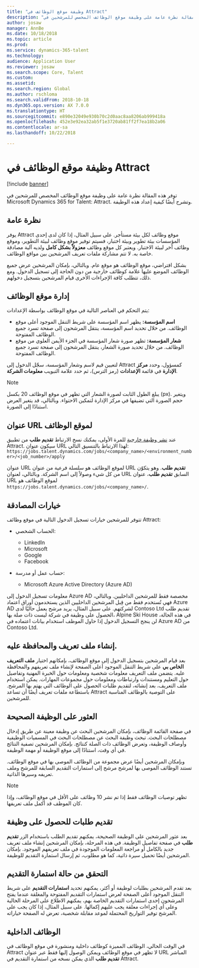 ```yaml
---
title: "وظيفة موقع الوظائف في Attract"
description: "توفر هذه المقالة نظرة عامة على وظيفة موقع الوظائف المخصص للمرشحين في Microsoft Dynamics 365 for Talent - Attract. وتشرح أيضًا كيفية إعداد هذه الوظيفة."
author: josaw
manager: AnnBe
ms.date: 10/18/2018
ms.topic: article
ms.prod: 
ms.service: dynamics-365-talent
ms.technology: 
audience: Application User
ms.reviewer: josaw
ms.search.scope: Core, Talent
ms.custom: 
ms.assetid: 
ms.search.region: Global
ms.author: rschloma
ms.search.validFrom: 2018-10-18
ms.dyn365.ops.version: AX 7.0.0
ms.translationtype: HT
ms.sourcegitcommit: e890e32049e930b70c2d0aac8aa8206ab999418a
ms.openlocfilehash: 452e3e92ea32ab5f1e3720ab81ff2f7ea18b2a06
ms.contentlocale: ar-sa
ms.lasthandoff: 10/22/2018

---
```

# <a name="career-site-functionality-in-attract"></a>وظيفة موقع الوظائف في Attract

[!include [banner](includes/banner.md)]

توفر هذه المقالة نظرة عامة على وظيفة موقع الوظائف المخصص للمرشحين في Microsoft Dynamics 365 for Talent: Attract. وتشرح أيضًا كيفية إعداد هذه الوظيفة.

## <a name="overview"></a>نظرة عامة

يوفر Attract موقع وظائف لكل بيئة مستأجر. على سبيل المثال، إذا كان لدى إحدى المؤسسات بيئة تطوير وبيئة اختبار، فسيتم توفير موقع وظائف لبيئة التطوير، وموقع وظائف آخر لبيئة الاختبار. ويعتبر كل موقع وظائف **معزولاً بشكل كامل** ولديه آلية مصادقة خاصة به. لا تتم مشاركة ملفات تعريف المرشحين بين مواقع الوظائف.

بشكل افتراضي، موقع الوظائف هو موقع عام. وبالتالي، بإمكان المرشحين عرض جميع الوظائف الموضع عليها علامة كوظائف خارجية من دون الحاجة إلى تسجيل الدخول. ومع ذلك، تتطلب كافة الإجراءات الأخرى قيام المرشحين بتسجيل دخولهم.

## <a name="career-site-management"></a>إدارة موقع الوظائف

يتم التحكم في العناصر التالية في موقع الوظائف بواسطة الإعدادات:

- **اسم المؤسسة:** يظهر اسم المؤسسة على شريط التنقل الموجود أعلى موقع الوظائف. من خلال تحديد اسم المؤسسة، ينتقل المرشحون إلى صفحة تسرد جميع الوظائف المفتوحة.
- **شعار المؤسسة:** تظهر صورة شعار المؤسسة في الجزء الأيمن العلوي من موقع الوظائف. من خلال تحديد صورة الشعار، ينتقل المرشحون إلى صفحة تسرد جميع الوظائف المفتوحة.

لتعيين قيم لاسم وشعار المؤسسة، سجّل الدخول إلى Attract كمسؤول، وحدد **مركز الإدارة** في قائمة **الإعدادات** (رمز الترس)، ثم حدد علامة التبويب **معلومات الشركة**.

> [!NOTE]
> يبلغ الطول الثابت لصورة الشعار التي تظهر في موقع الوظائف 20 بكسل (px). ويتغير حجم الصورة التي تضيفها في مركز الإدارة لتمكين الاحتواء. وبالتالي، قد يتغير العرض استنادًا إلى الصورة.

## <a name="career-site-url"></a>عنوان URL لموقع الوظائف

عند [نشر وظيفة خارجية](./Creating-jobs-Attract.md#postings) للمرة الأولى، يمكنك نسخ الارتباط **تقديم طلب** من تطبيق Attract. سيكون عنوان URL لهذا الارتباط بالتنسيق التالي: `https://jobs.talent.dynamics.com/jobs/<company_name>/<environment_number>/<job_number>/apply`

عنوان URL لموقع الوظائف هو سلسلة فرعية من عنوان URL **تقديم طلب**. وهو يتكوّن من كل شيء وصولاً إلى اسم الشركة. وبالتالي، لعنوان URL السابق **تقديم طلب**، عنوان URL لموقع الوظائف هو `https://jobs.talent.dynamics.com/jobs/<company_name>/`.

## <a name="authentication-options"></a>خيارات المصادقة

تتوفر للمرشحين خيارات تسجيل الدخول التالية في موقع وظائف Attract:

- الحساب الشخصي:

    - LinkedIn
    - Microsoft
    - Google
    - Facebook

- حساب عمل أو مدرسة:

    - Microsoft Azure Active Directory (Azure AD)

معلومات تسجيل الدخول إلى Azure AD مخصصة فقط للمرشحين الداخليين. وبالتالي، فهي تُستخدم فقط من قِبل المرشحين الداخليين الذين يستخدمون أوراق اعتماد Azure AD لشركتهم. على سبيل المثال، يريد مرشح يعمل حاليًا لدى Contoso Ltd تقديم طلب الحصول على وظيفة في شركة ليست ذات صلة بها، Alpine Ski House في هذه الحالة، لن ينجح التسجيل الدخول إذا حاول الموظف استخدام بيانات اعتماده في Azure AD من Contoso Ltd.

## <a name="create-and-maintain-a-profile"></a>إنشاء ملف تعريف والمحافظة عليه.

بعد قيام المرشحين بتسجيل الدخول إلى موقع الوظائف، بإمكانهم اختيار **ملف التعريف الخاص بي** على شريط التنقل الموجود أعلى الصفحة لإنشاء ملف تعريفهم والمحافظة عليه. يتضمن ملف التعريف معلومات شخصية ومعلومات حول الخبرة المهنية وتفاصيل حول التعليم ومستندات وارتباطات ومعلومات حول مجموعات المهارات. يمكن استخدام ملف التعريف، بعد إنشائه، لتقديم طلبات الحصول على الوظائف التي يهتم بها المرشح. باستطاعة ملفات تعريف أيضًا أن تساعد Attract على التوصية بالوظائف المناسبة للمرشحين.

## <a name="find-the-right-job"></a>العثور على الوظيفة الصحيحة

في صفحة القائمة الوظائف، بإمكان المرشحين البحث عن وظيفة معينة عن طريق إدخال مصطلحات البحث. تبحث وظيفة البحث عن مصطلحات البحث في المسميات الوظيفية وأوصاف الوظيفة، وتعرض الوظائف ذات الصلة كنتائج. بإمكان المرشحين تصفية النتائج في أي وقت، استنادًا إلى موقع الوظيفة أو مهمة الوظيفة.

وبإمكان المرشحين أيضًا عرض مجموعة من الوظائف الموصى بها في موقع الوظائف. تستند الوظائف الموصى بها لمرشح مرشح إلى استمارات التقديم السابقة للمرشح وملف تعريفه وسيرها الذاتية.

> [!NOTE]
> تظهر توصيات الوظائف فقط إذا تم نشر 10 وظائف على الأقل في موقع الوظائف، وإذا كان الموظف قد أكمل ملف تعريفها.

## <a name="apply-for-jobs"></a>تقديم طلبات للحصول على وظيفة

بعد عثور المرشحين على الوظيفة الصحيحة، يمكنهم تقديم الطلب باستخدام الزر **تقديم طلب** في صفحة تفاصيل الوظيفة. في هذه المرحلة، بإمكان المرشحين إنشاء ملف تعريف جديد بالكامل أو مراجعة المعلومات الموجودة في ملف تعريفهم الموجود. بإمكان المرشحين أيضًا تحميل سيرة ذاتية، كما هو مطلوب، ثم إرسال استمارة التقديم للوظيفة.

## <a name="check-application-status"></a>التحقق من حالة استمارة التقديم‬

بعد تقدم المرشحين بطلبات لوظيفة أو أكثر، يمكنهم تحديد **استمارات التقديم** على شريط التنقل الموجود أعلى الصفحة لعرض استمارات التقديم المفتوحة والمغلقة عندما يفتح المرشحون إحدى استمارات التقديم الخاصة بهم، يمكنهم الاطلاع على المرحلة الحالية وعلى أي إجراءات معلقة يجب عليهم إكمالها. على سبيل المثال، إذا كان يجب على المرشح توفير التواريخ المحتملة لموعد مقابلة شخصية، تعرض له الصفحة خياراته.

## <a name="internal-jobs"></a>الوظائف الداخلية

في الوقت الحالي، الوظائف المميزة كوظائف داخلية ومنشورة في موقع الوظائف في Attract لا تظهر في موقع الوظائف ويمكن الوصول إليها فقط عبر عنوان URL المباشر **تقديم طلب** الذي يمكن نسخه من استمارة التقديم في Attract.

